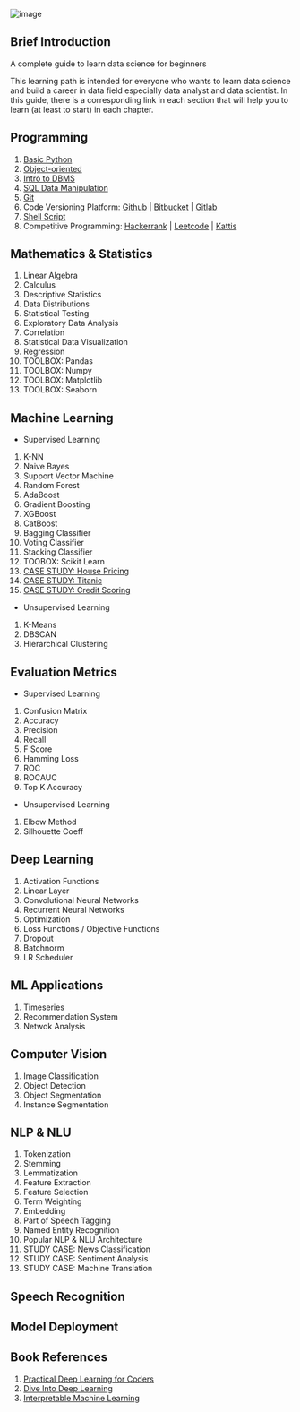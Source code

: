 ![image](https://github.com/data-folks/data-science-learning-path/blob/main/assets/banner.jpg)

## Brief Introduction

A complete guide to learn data science for beginners

This learning path is intended for everyone who wants to learn data science and build a career in data field especially data analyst and data scientist. In this guide, there is a corresponding link in each section that will help you to learn (at least to start) in each chapter.

## Programming

1. [Basic Python](https://www.learnpython.org/)
2. [Object-oriented](https://realpython.com/python3-object-oriented-programming/)
3. [Intro to DBMS](https://www.omnisci.com/technical-glossary/dbms)
4. [SQL Data Manipulation](https://mode.com/sql-tutorial/introduction-to-sql)
5. [Git](https://git-scm.com/doc)
6. Code Versioning Platform: [Github](https://github.com/) | [Bitbucket](https://bitbucket.org/) | [Gitlab](https://about.gitlab.com/)
7. [Shell Script](https://dagshub.com/blog/effective-linux-bash-data-scientists/)
8. Competitive Programming: [Hackerrank](https://www.hackerrank.com/) | [Leetcode](https://leetcode.com/) | [Kattis](https://open.kattis.com/)

## Mathematics & Statistics

1.  Linear Algebra
2.  Calculus
3.  Descriptive Statistics
4.  Data Distributions
5.  Statistical Testing
6.  Exploratory Data Analysis
7.  Correlation
8.  Statistical Data Visualization
9.  Regression
10. TOOLBOX: Pandas
11. TOOLBOX: Numpy
12. TOOLBOX: Matplotlib
13. TOOLBOX: Seaborn

## Machine Learning

- Supervised Learning

1.  K-NN
2.  Naive Bayes
3.  Support Vector Machine
4.  Random Forest
5.  AdaBoost
6.  Gradient Boosting
7.  XGBoost
8.  CatBoost
9.  Bagging Classifier
10. Voting Classifier
11. Stacking Classifier
12. TOOBOX: Scikit Learn
13. [CASE STUDY: House Pricing](https://www.kaggle.com/c/house-prices-advanced-regression-techniques)
14. [CASE STUDY: Titanic](https://www.kaggle.com/c/titanic)
15. [CASE STUDY: Credit Scoring](https://www.kaggle.com/sakshigoyal7/credit-card-customers)

- Unsupervised Learning

1. K-Means
2. DBSCAN
3. Hierarchical Clustering

## Evaluation Metrics

- Supervised Learning

1. Confusion Matrix
2. Accuracy
3. Precision
4. Recall
5. F Score
6. Hamming Loss
7. ROC
8. ROCAUC
9. Top K Accuracy

- Unsupervised Learning

1. Elbow Method
2. Silhouette Coeff

## Deep Learning

1. Activation Functions
2. Linear Layer
3. Convolutional Neural Networks
4. Recurrent Neural Networks
5. Optimization
6. Loss Functions / Objective Functions
7. Dropout
8. Batchnorm
9. LR Scheduler

## ML Applications

1. Timeseries
2. Recommendation System
3. Netwok Analysis

## Computer Vision

1. Image Classification
2. Object Detection
3. Object Segmentation
4. Instance Segmentation

## NLP & NLU

1.  Tokenization
2.  Stemming
3.  Lemmatization
4.  Feature Extraction
5.  Feature Selection
6.  Term Weighting
7.  Embedding
8.  Part of Speech Tagging
9.  Named Entity Recognition
10. Popular NLP & NLU Architecture
11. STUDY CASE: News Classification
12. STUDY CASE: Sentiment Analysis
13. STUDY CASE: Machine Translation

## Speech Recognition

## Model Deployment

## Book References
1. [Practical Deep Learning for Coders](https://course.fast.ai/)
2. [Dive Into Deep Learning](http://d2l.ai/index.html)
2. [Interpretable Machine Learning](https://christophm.github.io/interpretable-ml-book/)